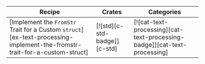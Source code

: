 | Recipe | Crates | Categories |
|--------|--------|------------|
| [Implement the `FromStr` Trait for a Custom `struct`][ex-text-processing-implement-the-fromstr-trait-for-a-custom-struct] | [![std][c-std-badge]][c-std] | [![cat-text-processing][cat-text-processing-badge]][cat-text-processing] |
